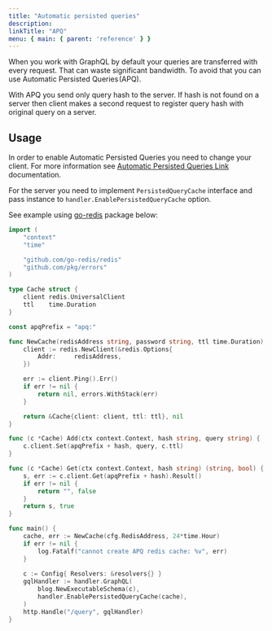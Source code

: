 ```yaml
---
title: "Automatic persisted queries"
description:   
linkTitle: "APQ"
menu: { main: { parent: 'reference' } }
---
```


When you work with GraphQL by default your queries are transferred with every request. That can waste significant
bandwidth. To avoid that you can use Automatic Persisted Queries (APQ).

With APQ you send only query hash to the server. If hash is not found on a server then client makes a second request
to register query hash with original query on a server.

## Usage

In order to enable Automatic Persisted Queries you need to change your client. For more information see 
[Automatic Persisted Queries Link](https://github.com/apollographql/apollo-link-persisted-queries) documentation.

For the server you need to implement `PersistedQueryCache` interface and pass instance to 
`handler.EnablePersistedQueryCache` option.

See example using [go-redis](https://github.com/go-redis/redis) package below:
```go
import (
	"context"
	"time"

	"github.com/go-redis/redis"
	"github.com/pkg/errors"
)

type Cache struct {
	client redis.UniversalClient
	ttl    time.Duration
}

const apqPrefix = "apq:"

func NewCache(redisAddress string, password string, ttl time.Duration) (*Cache, error) {
	client := redis.NewClient(&redis.Options{
		Addr:     redisAddress,
	})

	err := client.Ping().Err()
	if err != nil {
		return nil, errors.WithStack(err)
	}

	return &Cache{client: client, ttl: ttl}, nil
}

func (c *Cache) Add(ctx context.Context, hash string, query string) {
	c.client.Set(apqPrefix + hash, query, c.ttl)
}

func (c *Cache) Get(ctx context.Context, hash string) (string, bool) {
	s, err := c.client.Get(apqPrefix + hash).Result()
	if err != nil {
		return "", false
	}
	return s, true
}

func main() {
	cache, err := NewCache(cfg.RedisAddress, 24*time.Hour)
	if err != nil {
		log.Fatalf("cannot create APQ redis cache: %v", err)
	}
	
	c := Config{ Resolvers: &resolvers{} }
	gqlHandler := handler.GraphQL(
		blog.NewExecutableSchema(c),
		handler.EnablePersistedQueryCache(cache),
	)
	http.Handle("/query", gqlHandler)
}
```
